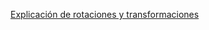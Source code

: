 
[Explicación de rotaciones y transformaciones](https://gamedev.stackexchange.com/questions/159434/how-to-convert-3d-coordinates-to-2d-isometric-coordinates)